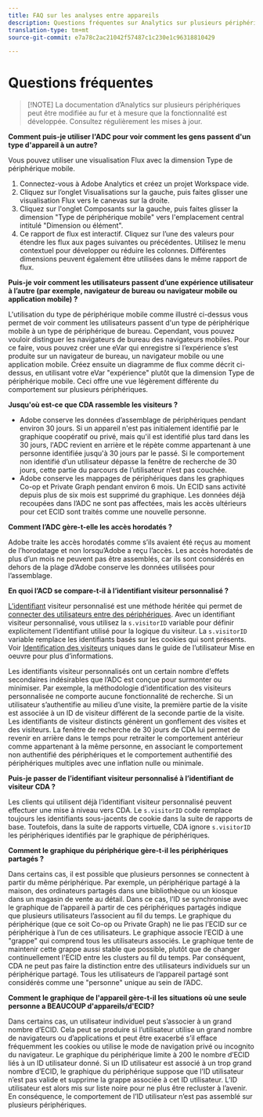 ```yaml
---
title: FAQ sur les analyses entre appareils
description: Questions fréquentes sur Analytics sur plusieurs périphériques
translation-type: tm+mt
source-git-commit: e7a78c2ac21042f57487c1c230e1c96318810429

---
```



# Questions fréquentes

> [!NOTE] La documentation d’Analytics sur plusieurs périphériques peut être modifiée au fur et à mesure que la fonctionnalité est développée. Consultez régulièrement les mises à jour.

**Comment puis-je utiliser l'ADC pour voir comment les gens passent d'un type d'appareil à un autre?**

Vous pouvez utiliser une visualisation Flux avec la dimension Type de périphérique mobile.

1. Connectez-vous à Adobe Analytics et créez un projet Workspace vide.
2. Cliquez sur l’onglet Visualisations sur la gauche, puis faites glisser une visualisation Flux vers le canevas sur la droite.
3. Cliquez sur l'onglet Composants sur la gauche, puis faites glisser la dimension "Type de périphérique mobile" vers l'emplacement central intitulé "Dimension ou élément".
4. Ce rapport de flux est interactif. Cliquez sur l’une des valeurs pour étendre les flux aux pages suivantes ou précédentes. Utilisez le menu contextuel pour développer ou réduire les colonnes. Différentes dimensions peuvent également être utilisées dans le même rapport de flux.

**Puis-je voir comment les utilisateurs passent d’une expérience utilisateur à l’autre (par exemple, navigateur de bureau ou navigateur mobile ou application mobile) ?**

L'utilisation du type de périphérique mobile comme illustré ci-dessus vous permet de voir comment les utilisateurs passent d'un type de périphérique mobile à un type de périphérique de bureau. Cependant, vous pouvez vouloir distinguer les navigateurs de bureau des navigateurs mobiles. Pour ce faire, vous pouvez créer une eVar qui enregistre si l’expérience s’est produite sur un navigateur de bureau, un navigateur mobile ou une application mobile. Créez ensuite un diagramme de flux comme décrit ci-dessus, en utilisant votre eVar "expérience" plutôt que la dimension Type de périphérique mobile. Ceci offre une vue légèrement différente du comportement sur plusieurs périphériques.

**Jusqu'où est-ce que CDA rassemble les visiteurs ?**

* Adobe conserve les données d’assemblage de périphériques pendant environ 30 jours. Si un appareil n'est pas initialement identifié par le graphique coopératif ou privé, mais qu'il est identifié plus tard dans les 30 jours, l'ADC revient en arrière et le répète comme appartenant à une personne identifiée jusqu'à 30 jours par le passé. Si le comportement non identifié d’un utilisateur dépasse la fenêtre de recherche de 30 jours, cette partie du parcours de l’utilisateur n’est pas couchée.
* Adobe conserve les mappages de périphériques dans les graphiques Co-op et Private Graph pendant environ 6 mois. Un ECID sans activité depuis plus de six mois est supprimé du graphique. Les données déjà recoupées dans l’ADC ne sont pas affectées, mais les accès ultérieurs pour cet ECID sont traités comme une nouvelle personne.

**Comment l’ADC gère-t-elle les accès horodatés ?**

Adobe traite les accès horodatés comme s’ils avaient été reçus au moment de l’horodatage et non lorsqu’Adobe a reçu l’accès. Les accès horodatés de plus d’un mois ne peuvent pas être assemblés, car ils sont considérés en dehors de la plage d’Adobe conserve les données utilisées pour l’assemblage.

**En quoi l’ACD se compare-t-il à l’identifiant visiteur personnalisé ?**

[L’identifiant](../../implement/js-implementation/c-unique-visitors/visid-custom.md) visiteur personnalisé est une méthode héritée qui permet de [connecter des utilisateurs entre des périphériques](../../implement/js-implementation/xdevice-visid/xdevice-connecting.md). Avec un identifiant visiteur personnalisé, vous utilisez la `s.visitorID` variable pour définir explicitement l’identifiant utilisé pour la logique du visiteur. La `s.visitorID` variable remplace les identifiants basés sur les cookies qui sont présents. Voir [Identification des visiteurs](../../implement/js-implementation/c-unique-visitors/visid-overview.md) uniques dans le guide de l’utilisateur Mise en oeuvre pour plus d’informations.

Les identifiants visiteur personnalisés ont un certain nombre d’effets secondaires indésirables que l’ADC est conçue pour surmonter ou minimiser. Par exemple, la méthodologie d’identification des visiteurs personnalisée ne comporte aucune fonctionnalité de recherche. Si un utilisateur s’authentifie au milieu d’une visite, la première partie de la visite est associée à un ID de visiteur différent de la seconde partie de la visite. Les identifiants de visiteur distincts génèrent un gonflement des visites et des visiteurs. La fenêtre de recherche de 30 jours de CDA lui permet de revenir en arrière dans le temps pour retraiter le comportement antérieur comme appartenant à la même personne, en associant le comportement non authentifié des périphériques et le comportement authentifié des périphériques multiples avec une inflation nulle ou minimale.

**Puis-je passer de l’identifiant visiteur personnalisé à l’identifiant de visiteur CDA ?**

Les clients qui utilisent déjà l’identifiant visiteur personnalisé peuvent effectuer une mise à niveau vers CDA. Le `s.visitorID` code remplace toujours les identifiants sous-jacents de cookie dans la suite de rapports de base. Toutefois, dans la suite de rapports virtuelle, CDA ignore `s.visitorID` les périphériques identifiés par le graphique de périphériques.

**Comment le graphique du périphérique gère-t-il les périphériques partagés ?**

Dans certains cas, il est possible que plusieurs personnes se connectent à partir du même périphérique. Par exemple, un périphérique partagé à la maison, des ordinateurs partagés dans une bibliothèque ou un kiosque dans un magasin de vente au détail. Dans ce cas, l’ID se synchronise avec le graphique de l’appareil à partir de ces périphériques partagés indique que plusieurs utilisateurs l’associent au fil du temps. Le graphique du périphérique (que ce soit Co-op ou Private Graph) ne lie pas l’ECID sur ce périphérique à l’un de ces utilisateurs. Le graphique associe l’ECID à une "grappe" qui comprend tous les utilisateurs associés. Le graphique tente de maintenir cette grappe aussi stable que possible, plutôt que de changer continuellement l'ECID entre les clusters au fil du temps. Par conséquent, CDA ne peut pas faire la distinction entre des utilisateurs individuels sur un périphérique partagé. Tous les utilisateurs de l’appareil partagé sont considérés comme une "personne" unique au sein de l’ADC.

**Comment le graphique de l'appareil gère-t-il les situations où une seule personne a BEAUCOUP d'appareils/d'ECID?**

Dans certains cas, un utilisateur individuel peut s’associer à un grand nombre d’ECID. Cela peut se produire si l’utilisateur utilise un grand nombre de navigateurs ou d’applications et peut être exacerbé s’il efface fréquemment les cookies ou utilise le mode de navigation privé ou incognito du navigateur. Le graphique du périphérique limite à 200 le nombre d’ECID liés à un ID utilisateur donné. Si un ID utilisateur est associé à un trop grand nombre d’ECID, le graphique du périphérique suppose que l’ID utilisateur n’est pas valide et supprime la grappe associée à cet ID utilisateur. L’ID utilisateur est alors mis sur liste noire pour ne plus être recluster à l’avenir. En conséquence, le comportement de l’ID utilisateur n’est pas assemblé sur plusieurs périphériques.
